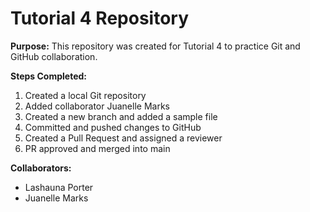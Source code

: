 # Tutorial 4 Repository

**Purpose:** This repository was created for Tutorial 4 to practice Git and GitHub collaboration.

**Steps Completed:**
1. Created a local Git repository  
2. Added collaborator Juanelle Marks  
3. Created a new branch and added a sample file  
4. Committed and pushed changes to GitHub  
5. Created a Pull Request and assigned a reviewer  
6. PR approved and merged into main  

**Collaborators:**  
- Lashauna Porter  
- Juanelle Marks

